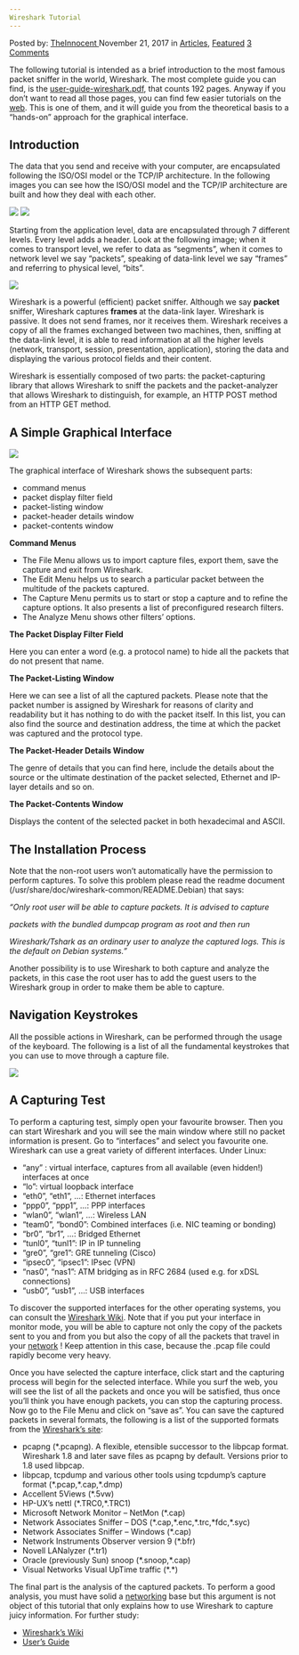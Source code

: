 ```yaml
---
Wireshark Tutorial
---
```

<article class="post-listing post-23615 post type-post status-publish format-standard has-post-thumbnail hentry category-deepdot-news tag-tutorial tag-wireshark">
    <div class="post-inner">
    <p class="post-meta">
    <span>Posted by: <a href="https://www.deepdotweb.com/author/theinnocent/" title="">TheInnocent </a></span>
    <span>November 21, 2017</span>
    <span>in <a href="https://www.deepdotweb.com/category/articles/" rel="category tag">Articles</a>, <a href="https://www.deepdotweb.com/category/deepdot-news/" rel="category tag">Featured</a></span>
    <span><a href="https://www.deepdotweb.com/2017/11/21/wireshark-tutorial/#comments">3 Comments</a></span>
    </p>
    <div class="clear"></div>
    <div class="entry">
    <p>The following tutorial is intended as a brief introduction to the most famous packet sniffer in the world, Wireshark. The most complete guide you can find, is the <a href="https://www.wireshark.org/download/docs/user-guide-a4.pdf">user-guide-wireshark.pdf</a>, that counts 192 pages. Anyway if you don’t want to read all those pages, you can find few easier tutorials on the <a href="https://www.deepdotweb.com/2017/09/19/art-google-hacking/">web</a>. This is one of them, and it will guide you from the theoretical basis to a “hands-on” approach for the graphical interface.</p>
    <h2>Introduction</h2>
    <p>The data that you send and receive with your computer, are encapsulated following the ISO/OSI model or the TCP/IP architecture. In the following images you can see how the ISO/OSI model and the TCP/IP architecture are built and how they deal with each other.</p>
    <p><img class="wp-image-23618 aligncenter" src="https://www.deepdotweb.com/wp-content/uploads/2017/11/word-image-22.png" srcset="https://www.deepdotweb.com/wp-content/uploads/2017/11/word-image-22.png 390w, https://www.deepdotweb.com/wp-content/uploads/2017/11/word-image-22-300x235.png 300w" sizes="(max-width: 390px) 100vw, 390px" /> <img class="wp-image-23619 aligncenter" src="https://www.deepdotweb.com/wp-content/uploads/2017/11/word-image-23.png" srcset="https://www.deepdotweb.com/wp-content/uploads/2017/11/word-image-23.png 463w, https://www.deepdotweb.com/wp-content/uploads/2017/11/word-image-23-300x207.png 300w" sizes="(max-width: 463px) 100vw, 463px" /></p>
    <p>Starting from the application level, data are encapsulated through 7 different levels. Every level adds a header. Look at the following image; when it comes to transport level, we refer to data as “segments”, when it comes to network level we say “packets”, speaking of data-link level we say “frames” and referring to physical level, “bits”.</p>
    <p><img class="wp-image-23620 aligncenter" src="https://www.deepdotweb.com/wp-content/uploads/2017/11/word-image-24.png" srcset="https://www.deepdotweb.com/wp-content/uploads/2017/11/word-image-24.png 700w, https://www.deepdotweb.com/wp-content/uploads/2017/11/word-image-24-300x116.png 300w" sizes="(max-width: 700px) 100vw, 700px" /></p>
    <p>Wireshark is a powerful (efficient) packet sniffer. Although we say <strong>packet</strong> sniffer, Wireshark captures <strong>frames </strong>at the data-link layer. Wireshark is passive. It does not send frames, nor it receives them. Wireshark receives a copy of all the frames exchanged between two machines, then, sniffing at the data-link level, it is able to read information at all the higher levels (network, transport, session, presentation, application), storing the data and displaying the various protocol fields and their content.</p>
    <p>Wireshark is essentially composed of two parts: the packet-capturing library that allows Wireshark to sniff the packets and the packet-analyzer that allows Wireshark to distinguish, for example, an HTTP POST method from an HTTP GET method.</p>
    <h2>A Simple Graphical Interface</h2>
    <p><img class="wp-image-23621 aligncenter" src="https://www.deepdotweb.com/wp-content/uploads/2017/11/word-image-25.png" srcset="https://www.deepdotweb.com/wp-content/uploads/2017/11/word-image-25.png 1074w, https://www.deepdotweb.com/wp-content/uploads/2017/11/word-image-25-300x157.png 300w, https://www.deepdotweb.com/wp-content/uploads/2017/11/word-image-25-1024x537.png 1024w" sizes="(max-width: 1074px) 100vw, 1074px" /></p>
    <p>The graphical interface of Wireshark shows the subsequent parts:</p>
    <ul>
    <li>command menus</li>
    <li>packet display filter field</li>
    <li>packet-listing window</li>
    <li>packet-header details window</li>
    <li>packet-contents window</li>
    </ul>
    <p><strong>Command Menus</strong></p>
    <ul>
    <li>The File Menu allows us to import capture files, export them, save the capture and exit from Wireshark.</li>
    <li>The Edit Menu helps us to search a particular packet between the multitude of the packets captured.</li>
    <li>The Capture Menu permits us to start or stop a capture and to refine the capture options. It also presents a list of preconfigured research filters.</li>
    <li>The Analyze Menu shows other filters’ options.</li>
    </ul>
    <p><strong>The Packet Display Filter Field</strong></p>
    <p>Here you can enter a word (e.g. a protocol name) to hide all the packets that do not present that name.</p>
    <p><strong>The Packet-Listing Window</strong></p>
    <p>Here we can see a list of all the captured packets. Please note that the packet number is assigned by Wireshark for reasons of clarity and readability but it has nothing to do with the packet itself. In this list, you can also find the source and destination address, the time at which the packet was captured and the protocol type.</p>
    <p><strong>The Packet-Header Details Window </strong></p>
    <p>The genre of details that you can find here, include the details about the source or the ultimate destination of the packet selected, Ethernet and IP-layer details and so on.</p>
    <p><strong>The Packet-Contents Window</strong></p>
    <p>Displays the content of the selected packet in both hexadecimal and ASCII.</p>
    <h2>The Installation Process</h2>
    <p>Note that the non-root users won’t automatically have the permission to perform captures. To solve this problem please read the readme document (/usr/share/doc/wireshark-common/README.Debian) that says:</p>
    <p><em>“Only root user will be able to capture packets. It is advised to capture</em></p>
    <p><em>packets with the bundled dumpcap program as root and then run</em></p>
    <p><em>Wireshark/Tshark as an ordinary user to analyze the captured logs. This is the default on Debian systems.”</em></p>
    <p>Another possibility is to use Wireshark to both capture and analyze the packets, in this case the root user has to add the guest users to the Wireshark group in order to make them be able to capture.</p>
    <h2>Navigation Keystrokes</h2>
    <p>All the possible actions in Wireshark, can be performed through the usage of the keyboard. The following is a list of all the fundamental keystrokes that you can use to move through a capture file.</p>
    <p><img class="wp-image-23624 aligncenter" src="https://www.deepdotweb.com/wp-content/uploads/2017/11/word-image-28.png" srcset="https://www.deepdotweb.com/wp-content/uploads/2017/11/word-image-28.png 871w, https://www.deepdotweb.com/wp-content/uploads/2017/11/word-image-28-300x186.png 300w" sizes="(max-width: 871px) 100vw, 871px" /></p>
    <h2>A Capturing Test</h2>
    <p>To perform a capturing test, simply open your favourite browser. Then you can start Wireshark and you will see the main window where still no packet information is present. Go to “interfaces” and select you favourite one. Wireshark can use a great variety of different interfaces. Under Linux:</p>
    <ul>
    <li>&#8220;any&#8221; : virtual interface, captures from all available (even hidden!) interfaces at once</li>
    <li>&#8220;lo&#8221;: virtual loopback interface</li>
    <li>&#8220;eth0&#8221;, &#8220;eth1&#8221;, &#8230;: Ethernet interfaces</li>
    <li>&#8220;ppp0&#8221;, &#8220;ppp1&#8221;, &#8230;: PPP interfaces</li>
    <li>&#8220;wlan0&#8221;, &#8220;wlan1&#8221;, &#8230;: Wireless LAN</li>
    <li>&#8220;team0&#8221;, &#8220;bond0&#8221;: Combined interfaces (i.e. NIC teaming or bonding)</li>
    <li>&#8220;br0&#8221;, &#8220;br1&#8221;, &#8230;: Bridged Ethernet</li>
    <li>&#8220;tunl0&#8221;, &#8220;tunl1&#8221;: IP in IP tunneling</li>
    <li>&#8220;gre0&#8221;, &#8220;gre1&#8221;: GRE tunneling (Cisco)</li>
    <li>&#8220;ipsec0&#8221;, &#8220;ipsec1&#8221;: IPsec (VPN)</li>
    <li>&#8220;nas0&#8221;, &#8220;nas1&#8221;: ATM bridging as in RFC 2684 (used e.g. for xDSL connections)</li>
    <li>&#8220;usb0&#8221;, &#8220;usb1&#8221;, &#8230;: USB interfaces</li>
    </ul>
    <p>To discover the supported interfaces for the other operating systems, you can consult the <a href="https://wiki.wireshark.org/CaptureSetup/NetworkInterfaces">Wireshark Wiki</a>. Note that if you put your interface in monitor mode, you will be able to capture not only the copy of the packets sent to you and from you but also the copy of all the packets that travel in your <a href="https://www.deepdotweb.com/2017/08/14/report-calls-sec-vulnerable-computer-network-systems/">network</a> ! Keep attention in this case, because the .pcap file could rapidly become very heavy.</p>
    <p>Once you have selected the capture interface, click start and the capturing process will begin for the selected interface. While you surf the web, you will see the list of all the packets and once you will be satisfied, thus once you’ll think you have enough packets, you can stop the capturing process. Now go to the File Menu and click on “save as”. You can save the captured packets in several formats, the following is a list of the supported formats from the <a href="https://www.wireshark.org/docs/">Wireshark’s site</a>:</p>
    <ul>
    <li>pcapng (*.pcapng). A flexible, etensible successor to the libpcap format. Wireshark 1.8 and later save files as pcapng by default. Versions prior to 1.8 used libpcap.</li>
    <li>libpcap, tcpdump and various other tools using tcpdump’s capture format (*.pcap,*.cap,*.dmp)</li>
    <li>Accellent 5Views (*.5vw)</li>
    <li>HP-UX’s nettl (*.TRC0,*.TRC1)</li>
    <li>Microsoft Network Monitor &#8211; NetMon (*.cap)</li>
    <li>Network Associates Sniffer &#8211; DOS (*.cap,*.enc,*.trc,*fdc,*.syc)</li>
    <li>Network Associates Sniffer &#8211; Windows (*.cap)</li>
    <li>Network Instruments Observer version 9 (*.bfr)</li>
    <li>Novell LANalyzer (*.tr1)</li>
    <li>Oracle (previously Sun) snoop (*.snoop,*.cap)</li>
    <li>Visual Networks Visual UpTime traffic (*.*)</li>
    </ul>
    <p>The final part is the analysis of the captured packets. To perform a good analysis, you must have solid a <a href="https://www.deepdotweb.com/2017/01/18/wireless-hacking-1/">networking</a> base but this argument is not object of this tutorial that only explains how to use Wireshark to capture juicy information. For further study:</p>
    <ul>
    <li><a href="https://wiki.wireshark.org/">Wireshark’s Wiki</a></li>
    <li><a href="https://www.wireshark.org/download/docs/user-guide-a4.pdf">User’s Guide</a></li>
    </ul>
    </div>
    <span style="display:none"><a href="https://www.deepdotweb.com/tag/tutorial/" rel="tag">tutorial</a> <a href="https://www.deepdotweb.com/tag/wireshark/" rel="tag">wireshark</a></span> <span style="display:none" class="updated">2017-11-21</span>
    <div style="display:none" class="vcard author" itemprop="author" itemscope itemtype="http://schema.org/Person"><strong class="fn" itemprop="name"><a href="https://www.deepdotweb.com/author/theinnocent/" title="Posts by TheInnocent" rel="author">TheInnocent</a></strong></div>
    </div>
</article>

